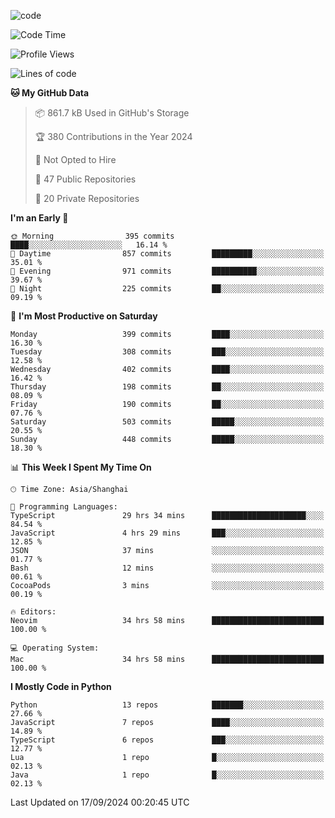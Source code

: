 
<!--
**liuyaanng/liuyaanng** is a ✨ _special_ ✨ repository because its `README.md` (this file) appears on your GitHub profile.

Here are some ideas to get you started:

- 🔭 I’m currently working on ...
- 🌱 I’m currently learning ...
- 👯 I’m looking to collaborate on ...
- 🤔 I’m looking for help with ...
- 💬 Ask me about ...
- 📫 How to reach me: ...
- 😄 Pronouns: ...
- ⚡ Fun fact: ...
-->


![code](https://cdn.jsdelivr.net/gh/liuyaanng/liuyaanng@1.0/code.gif) 

<!--START_SECTION:waka-->
![Code Time](http://img.shields.io/badge/Code%20Time-811%20hrs%2028%20mins-blue)

![Profile Views](http://img.shields.io/badge/Profile%20Views-0-blue)

![Lines of code](https://img.shields.io/badge/From%20Hello%20World%20I%27ve%20Written-14.7%20million%20lines%20of%20code-blue)

**🐱 My GitHub Data** 

> 📦 861.7 kB Used in GitHub's Storage 
 > 
> 🏆 380 Contributions in the Year 2024
 > 
> 🚫 Not Opted to Hire
 > 
> 📜 47 Public Repositories 
 > 
> 🔑 20 Private Repositories 
 > 
**I'm an Early 🐤** 

```text
🌞 Morning                395 commits         ████░░░░░░░░░░░░░░░░░░░░░   16.14 % 
🌆 Daytime                857 commits         █████████░░░░░░░░░░░░░░░░   35.01 % 
🌃 Evening                971 commits         ██████████░░░░░░░░░░░░░░░   39.67 % 
🌙 Night                  225 commits         ██░░░░░░░░░░░░░░░░░░░░░░░   09.19 % 
```
📅 **I'm Most Productive on Saturday** 

```text
Monday                   399 commits         ████░░░░░░░░░░░░░░░░░░░░░   16.30 % 
Tuesday                  308 commits         ███░░░░░░░░░░░░░░░░░░░░░░   12.58 % 
Wednesday                402 commits         ████░░░░░░░░░░░░░░░░░░░░░   16.42 % 
Thursday                 198 commits         ██░░░░░░░░░░░░░░░░░░░░░░░   08.09 % 
Friday                   190 commits         ██░░░░░░░░░░░░░░░░░░░░░░░   07.76 % 
Saturday                 503 commits         █████░░░░░░░░░░░░░░░░░░░░   20.55 % 
Sunday                   448 commits         █████░░░░░░░░░░░░░░░░░░░░   18.30 % 
```


📊 **This Week I Spent My Time On** 

```text
🕑︎ Time Zone: Asia/Shanghai

💬 Programming Languages: 
TypeScript               29 hrs 34 mins      █████████████████████░░░░   84.54 % 
JavaScript               4 hrs 29 mins       ███░░░░░░░░░░░░░░░░░░░░░░   12.85 % 
JSON                     37 mins             ░░░░░░░░░░░░░░░░░░░░░░░░░   01.77 % 
Bash                     12 mins             ░░░░░░░░░░░░░░░░░░░░░░░░░   00.61 % 
CocoaPods                3 mins              ░░░░░░░░░░░░░░░░░░░░░░░░░   00.19 % 

🔥 Editors: 
Neovim                   34 hrs 58 mins      █████████████████████████   100.00 % 

💻 Operating System: 
Mac                      34 hrs 58 mins      █████████████████████████   100.00 % 
```

**I Mostly Code in Python** 

```text
Python                   13 repos            ███████░░░░░░░░░░░░░░░░░░   27.66 % 
JavaScript               7 repos             ████░░░░░░░░░░░░░░░░░░░░░   14.89 % 
TypeScript               6 repos             ███░░░░░░░░░░░░░░░░░░░░░░   12.77 % 
Lua                      1 repo              █░░░░░░░░░░░░░░░░░░░░░░░░   02.13 % 
Java                     1 repo              █░░░░░░░░░░░░░░░░░░░░░░░░   02.13 % 
```




 Last Updated on 17/09/2024 00:20:45 UTC
<!--END_SECTION:waka-->

